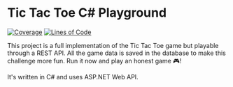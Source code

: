 # Tic Tac Toe C# Playground

[![Coverage](https://sonarcloud.io/api/project_badges/measure?project=willianantunes_tic-tac-toe-csharp-playground&metric=coverage)](https://sonarcloud.io/dashboard?id=willianantunes_tic-tac-toe-csharp-playground)
[![Lines of Code](https://sonarcloud.io/api/project_badges/measure?project=willianantunes_tic-tac-toe-csharp-playground&metric=ncloc)](https://sonarcloud.io/dashboard?id=willianantunes_tic-tac-toe-csharp-playground)

This project is a full implementation of the Tic Tac Toe game but playable through a REST API. All the game data is saved in the database to make this challenge more fun. Run it now and play an honest game 🎮!

It's written in C# and uses ASP.NET Web API.

